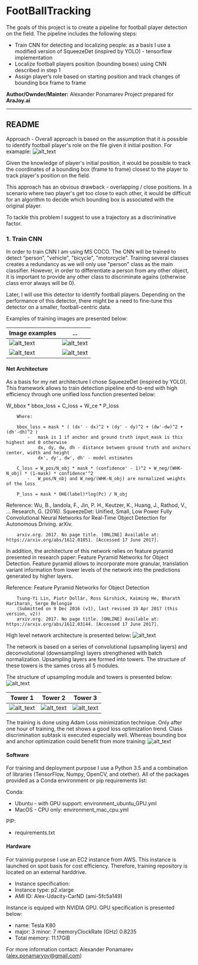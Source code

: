 # FootBallTracking

The goals of this project is to create a pipeline for football player detection on the field. The pipeline includes the following steps:

* Train CNN for detecting and localizing people: as a basis I use a modified version of SqueezeDet (inspired by YOLO) - tensorflow implementation
* Localize football players position (bounding boxes) using CNN described in step 1
* Assign player’s role based on starting position and track changes of bounding box frame to frame

**Author/Ownder/Mainter:** Alexander Ponamarev
Project prepared for **AraJoy.ai**



[//]: # (Image References)
[squeezedet]: ./Examples/net.png
[t]: ./Examples/t.png
[tower1]: ./Examples/tower1.png
[tower2]: ./Examples/tower2.png
[tower3]: ./Examples/tower3.png
[person1]: ./Examples/person1.png
[person2]: ./Examples/person2.png
[person3]: ./Examples/person3.png
[vehicle]: ./Examples/vehicle.png
[1hlosses]: ./Examples/losses_1h.png
[football_positions]: ./Examples/football_positions.png


---
## README

Approach - Overall approach is based on the assumption that it is possible to identify football player's role on the file given it initial position. For examaple:
![alt_text][football_positions]

Given the knowledge of player's initial position, it would be possible to track the coordinates of a bounding box (frame to frame) closest to the player to track player's position on the field.

This approach has an obvious drawback - overlapping / close positions. In a scenario where two player's get too close to each other, it would be difficult for an algorithm to decide which bounding box is associated with the original player.

To tackle this problem I suggest to use a trajectory as a discriminative factor.

### 1. Train CNN

In order to train CNN I am using MS COCO. The CNN will be trained to detect “person”, "vehicle", "bicycle", "motorcycle". Training several classes creates a redundancy as we will only use "person" class as the main classifier. However, in order to differentiate a person from any other object, it is important to provide any other class to discriminate agains (otherwise class error always will be 0).

Later, I will use this detector to identify football players. Depending on the performance of this detector, there might be a need to fine-tune this detector on a smaller, football-centric data.

Examples of training images are presented below:

| Image examples | ... |
| --- | --- |
|![alt_text][person1]|![alt_text][person2]|
![alt_text][person3]|![alt_text][vehicle]|


#### Net Architecture

As a basis for my net architecture I chose SqueezeDet (inspired by YOLO). This framework allows to train detection pipeline end-to-end with high efficiency through one unified loss function presented below:

W_bbox * bbox_loss + C_loss + W_ce * P_loss

        Where:

        bbox_loss = mask * ( (dx' - dx)^2 + (dy' - dy)^2 + (dw'-dw)^2 + (dh'-dh)^2 )
            -   mask is 1 if anchor and ground truth input_mask is this highest and 0 otherwise
                dx, dy, dw, dh - distance between ground truth and anchors center, width and height
                dx', dy', dw', dh' - model estimates

        C_loss = W_pos/N_obj * mask * (confidence' - 1)^2 + W_neg/(WHK-N_obj) * (1-mask) * confidence'^2
            -   W_pos/N_obj and W_neg/(WHK-N_obj) are normalized weights of the loss

        P_loss = mask * OHE(label)*log(Pc) / N_obj

Reference:
        Wu, B., Iandola, F., Jin, P. H., Keutzer, K., Huang, J., Rathod, V., … Research, G. (2016).
        SqueezeDet: Unified, Small, Low Power Fully Convolutional Neural Networks for Real-Time Object Detection
        for Autonomous Driving. arXiv.

        arxiv.org. 2017. No page title. [ONLINE] Available at: https://arxiv.org/abs/1612.01051. [Accessed 17 June 2017].

In addition, the architecture of this network relies on feature pyramid presented in research paper: Feature Pyramid Networks for Object Detection. Feature pyramid allows to incorporate more granular, translation variant information from lower levels of the network into the predictions generated by higher layers.

Reference:
		Feature Pyramid Networks for Object Detection

		Tsung-Yi Lin, Piotr Dollár, Ross Girshick, Kaiming He, Bharath Hariharan, Serge Belongie
		(Submitted on 9 Dec 2016 (v1), last revised 19 Apr 2017 (this version, v2))
		arxiv.org. 2017. No page title. [ONLINE] Available at: https://arxiv.org/abs/1612.03144. [Accessed 17 June 2017].

High level network architecture is presented below:
![alt_text][squeezedet]

The network is based on a series of convolutional (upsampling layers) and deconvolutional (downsampling) layers strengthened with batch normalization. Upsampling layers are formed into towers. The structure of these towers is the sames cross all 5 modules.

The structure of upsampling module and towers is presented below:
![alt_text][t]

| Tower 1 | Tower 2 | Tower 3 |
| --- | --- | --- |
|![alt_text][tower1]|![alt_text][tower2]|![alt_text][tower3]|


The training is done using Adam Loss minimization technique. Only after one hour of training, the net shows a good loss optimization trend. Class discrimination subtask is executed especially well. Whereas bounding box and anchor optimization could benefit from more training:
![alt_text][1hlosses]

#### Software

For training and deployment purpose I use a Python 3.5 and a combination of libraries (TensorFlow, Numpy, OpenCV, and otether). All of the packages provided as a Conda environment or pip requirements list:

Conda:

- Ubuntu - with GPU support: environment_ubuntu_GPU.yml
- MacOS - CPU only: environment_mac_cpu.yml


PIP:
- requirements.txt


#### Hardware

For trainnig purpose I use an EC2 instance from AWS. This instance is launched on spot basis for cost efficiency. Therefore, training repository is located on an external harddrive.

- Instance specification:
- Instance type: p2.xlarge
- AMI ID: Alex-Udacity-CarND (ami-5fc5a149)

Instance is equiped with NVIDIA GPU. GPU specification is presented below:

- name: Tesla K80
- major: 3 minor: 7 memoryClockRate (GHz) 0.8235
- Total memory: 11.17GiB

For more information contact: Alexander Ponamarev (alex.ponamaryov@gmail.com)
